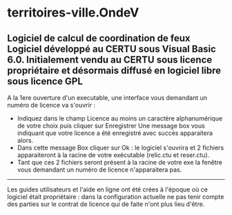 # territoires-ville.OndeV
Logiciel de calcul de coordination de feux
Logiciel développé au CERTU sous Visual Basic 6.0.
Initialement vendu au CERTU sous licence propriétaire et désormais diffusé en logiciel libre sous licence GPL
-------------------------------------------------------------------------------------------------------------
A la 1ere ouverture d'un executable, une interface vous demandant un numéro de licence va s'ouvrir : 
 - Indiquez dans le champ Licence au moins un caractère alphanumérique de votre choix puis cliquer sur Enregistrer
Une message box vous indiquant que votre licence a été enregistré avec succès apparaitera alors.
 - Dans cette message Box cliquer sur Ok : le logiciel s'ouvrira et 2 fichiers apparaiteront à la racine de votre exécutable (relic.ctu et reser.ctu).
 - Tant que ces 2 fichiers seront présent à la racine de votre exe la fenêtre vous demandant un numéro de licence
 n'apparaitera pas.
-------------------------------------------------------------------------------------------------------------
Les guides utilisateurs et l'aide en ligne ont été crées à l'époque où ce logiciel était propriétaire : dans la configuration actuelle ne pas tenir compte des parties sur le contrat de licence qui de faite n'ont plus lieu d'être.
